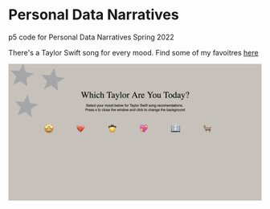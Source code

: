<h1>Personal Data Narratives</h1>
p5 code for Personal Data Narratives Spring 2022

There's a Taylor Swift song for every mood. Find some of my favoitres [here](https://emily-oconnell.github.io/data-narratives/)

![Which Taylor Are You Today](https://github.com/emily-oconnell/data-narratives/blob/interactive-website/Taylor.png?raw=true)
